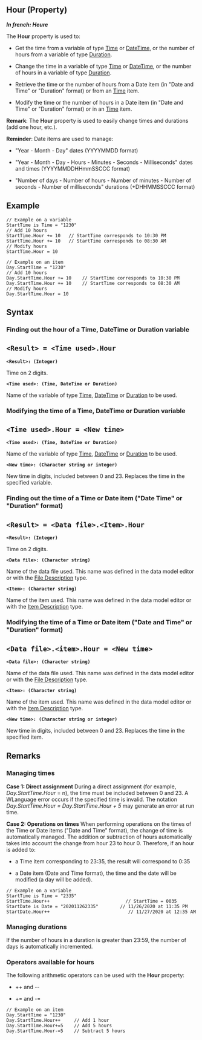 
## Hour (Property)

***In french: Heure***
	



<a name="XUse"></a>
<a name="Use"></a>
<a name="description"></a>
The **Hour** property is used to:

- Get the time from a variable of type [Time](../Motscles/1514068.md) or [DateTime](../Motscles/1514070.md), or the number of hours from a variable of type [Duration](../Motscles/1514069.md).

- Change the time in a variable of type [Time](../Motscles/1514068.md) or [DateTime](../Motscles/1514070.md), or the number of hours in a variable of type [Duration](../Motscles/1514069.md).

- Retrieve the time or the number of hours from a Date item (in "Date and Time" or "Duration" format) or from an [Time](../Motscles/1514068.md) item.
	

- Modify the time or the number of hours in a Date item (in "Date and Time" or "Duration" format) or in an [Time](../Motscles/1514068.md) item.
	




**Remark**: The **Hour** property is used to easily change times and durations (add one hour, etc.).

**Reminder**: Date items are used to manage:

- "Year - Month - Day" dates (YYYYMMDD format)

- "Year - Month - Day - Hours - Minutes - Seconds - Milliseconds" dates and times (YYYYMMDDHHmmSSCCC format)

- "Number of days - Number of hours - Number of minutes - Number of seconds - Number of milliseconds" durations (+DHHMMSSCCC format)







<a name="Example1"></a>
<a name="sample_code"></a>

## Example


```wl
// Example on a variable
StartTime is Time = "1230"
// Add 10 hours
StartTime.Hour += 10   // StartTime corresponds to 10:30 PM
StartTime.Hour += 10   // StartTime corresponds to 08:30 AM
// Modify hours
StartTime.Hour = 10
```


<a name="Example2"></a>



```wl
// Example on an item
Day.StartTime = "1230"
// Add 10 hours
Day.StartTime.Hour += 10	// StartTime corresponds to 10:30 PM
Day.StartTime.Hour += 10	// StartTime corresponds to 08:30 AM
// Modify hours
Day.StartTime.Hour = 10
```

<a name="XSYNTAX"></a>
<a name="SYNTAX1"></a>

## Syntax

### Finding out the hour of a Time, DateTime or Duration variable

`<Result> = <Time used>.Hour`
---

**`<Result>: (Integer)`**

Time on 2 digits.

**`<Time used>: (Time, DateTime or Duration)`**

Name of the variable of type [Time](../Motscles/1514068.md), [DateTime](../Motscles/1514070.md) or [Duration](../Motscles/1514069.md) to be used.  


<a name="SYNTAX2"></a>

### Modifying the time of a Time, DateTime or Duration variable

`<Time used>.Hour = <New time>`
---

**`<Time used>: (Time, DateTime or Duration)`**

Name of the variable of type [Time](../Motscles/1514068.md), [DateTime](../Motscles/1514070.md) or [Duration](../Motscles/1514069.md) to be used.

**`<New time>: (Character string or integer)`**

New time in digits, included between 0 and 23. Replaces the time in the specified variable.  


<a name="SYNTAX3"></a>

### Finding out the time of a Time or Date item ("Date Time" or "Duration" format)

`<Result> = <Data file>.<Item>.Hour`
---

**`<Result>: (Integer)`**

Time on 2 digits.

**`<Data file>: (Character string)`**

Name of the data file used. This name was defined in the data model editor or with the [File Description](../WDLang4/1514065.md) type.

**`<Item>: (Character string)`**

Name of the item used. This name was defined in the data model editor or with the [Item Description](../WDLang4/1514071.md) type.  


<a name="SYNTAX4"></a>

### Modifying the time of a Time or Date item ("Date and Time" or "Duration" format)

`<Data file>.<item>.Hour = <New time>`
---

**`<Data file>: (Character string)`**

Name of the data file used. This name was defined in the data model editor or with the [File Description](../WDLang4/1514065.md) type.

**`<Item>: (Character string)`**

Name of the item used. This name was defined in the data model editor or with the [Item Description](../WDLang4/1514071.md) type.

**`<New time>: (Character string or integer)`**

New time in digits, included between 0 and 23. Replaces the time in the specified item.  



<a name="NOTE0"></a>
<a name="NOTE0_1"></a>

## Remarks




### Managing times
<a name="managing_times_ELTPARAGRAPHE000184"></a>

**Case 1: Direct assignment**
During a direct assignment (for example, *Day.StartTime.Hour* = n), the time must be included between 0 and 23. A WLanguage error occurs if the specified time is invalid.
The notation *Day.StartTime.Hour = Day.StartTime.Hour + 5* may generate an error at run time.

**Case 2: Operations on times**
When performing operations on the times of the Time or Date items ("Date and Time" format), the change of time is automatically managed.
The addition or subtraction of hours automatically takes into account the change from hour 23 to hour 0.
Therefore, if an hour is added to:

- a Time item corresponding to 23:35, the result will correspond to 0:35

- a Date item (Date and Time format), the time and the date will be modified (a day will be added).





```wl
// Example on a variable
StartTime is Time = "2335"
StartTime.Hour++                            // StartTime = 0035
StartDate is Date = "202011262335"        // 11/26/2020 at 11:35 PM
StartDate.Hour++                             // 11/27/2020 at 12:35 AM
```

<a name="NOTE0_2"></a>




### Managing durations
<a name="managing_durations_ELTPARAGRAPHE000209"></a>

If the number of hours in a duration is greater than 23:59, the number of days is automatically incremented.
<a name="NOTE0_3"></a>




### Operators available for hours
<a name="operators_available_for_hours_ELTPARAGRAPHE000217"></a>

The following arithmetic operators can be used with the **Hour** property: 

- ++  and  --

- +=  and  -=





```wl
// Example on an item
Day.StartTime = "1230"
Day.StartTime.Hour++     // Add 1 hour
Day.StartTime.Hour+=5    // Add 5 hours
Day.StartTime.Hour-=5    // Subtract 5 hours
```



